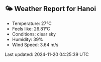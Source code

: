 <!-- WEATHER-START -->
## 🌤 Weather Report for Hanoi

- Temperature: 27°C
- Feels like: 26.81°C
- Conditions: clear sky
- Humidity: 39%
- Wind Speed: 3.64 m/s

Last updated: 2024-11-20 04:25:39 UTC
<!-- WEATHER-END -->
